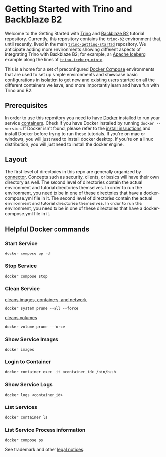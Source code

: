 # Getting Started with Trino and Backblaze B2

Welcome to the Getting Started with [Trino](https://trino.io/) and [Backblaze B2](https://www.backblaze.com/cloud-storage) tutorial repository. Currently, this repository contains the `trino-b2` environment that, until recently, lived in the main [`trino-getting-started`](https://github.com/bitsondatadev/trino-getting-started) repository. We anticipate adding more environments showing different aspects of integrating Trino with Backblaze B2; for example, an [Apache Iceberg](https://iceberg.apache.org/) example along the lines of [`trino-iceberg-minio`](https://github.com/bitsondatadev/trino-getting-started/tree/main/iceberg/trino-iceberg-minio).

This is a home for a set of preconfigured [Docker Compose](https://docs.docker.com/compose/) 
environments that are used to set up simple environments and showcase basic 
configurations in isolation to get new and existing users started on all the 
different containers we have, and more importantly learn and have fun with 
Trino and B2.

## Prerequisites

In order to use this repository you need to have [Docker](https://www.docker.com/why-docker) installed to run your service [containers](https://www.docker.com/why-docker). Check if you have Docker installed by running `docker --version`. If Docker isn't found, please refer to the [install insructions](https://docs.docker.com/engine/install/) and install Docker before trying to run these tutorials. If you're on mac or windows, you will just need to install docker desktop. If you're on a linux distribution, you will just need to install the docker engine.

## Layout

The first level of directories in this repo are generally organized by [connector](https://trino.io/docs/current/connector.html). Concepts such as security, clients, or basics will have their own directory as well. The second level of directories contain the actual environment and tutorial directories themselves. In order to run the environment, you need to be in one of these directories that have a docker-compose.yml file in it. The second level of directories contain the actual environment and tutorial directories themselves. In order to run the environment, you need to be in one of these directories that have a docker-compose.yml file in it.

## Helpful Docker commands

### Start Service

`docker compose up -d`

### Stop Service

`docker compose stop`

### Clean Service

[cleans images, containers, and network](shttps://docs.docker.com/config/pruning/)

`docker system prune --all --force`

[cleans volumes](shttps://docs.docker.com/config/pruning/)

`docker volume prune --force`

### Show Service Images 

`docker images`

### Login to Container

`docker container exec -it <container_id> /bin/bash`

### Show Service Logs

`docker logs <container_id>`

### List Services

`docker container ls`

### List Service Process information

`docker compose ps`

See trademark and other [legal notices](https://trino.io/legal.html).
